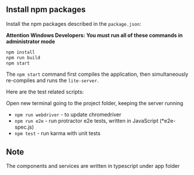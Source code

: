 
## Install npm packages
Install the npm packages described in the `package.json`:

**Attention Windows Developers:  You must run all of these commands in administrator mode**

```bash
npm install
npm run build
npm start
```

The `npm start` command first compiles the application, 
then simultaneously re-compiles and runs the `lite-server`.

Here are the test related scripts:

Open new terminal going to the project folder, keeping the server running
* `npm run webdriver` - to update chromedriver
* `npm run e2e` - run protractor e2e tests, written in JavaScript (*e2e-spec.js)
* `npm test` - run karma with unit tests

## Note
The components and services are written in typescript under app folder

